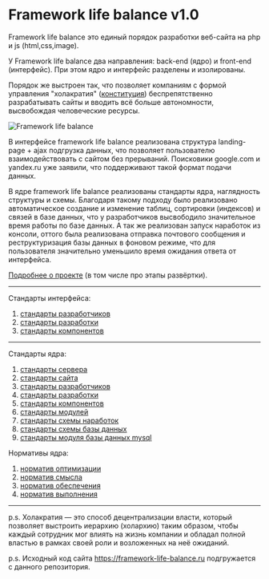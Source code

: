 # Framework life balance v1.0

Framework life balance это единый порядок разработки веб-сайта на php и js (html,css,image). 

У Framework life balance два направления: back-end (ядро) и front-end (интерфейс). При этом ядро и интерфейс разделены и изолированы. 

Порядок же выстроен так, что позволяет компаниям с формой управления "холакратия" (<u><noindex><a href="https://github.com/holacracyone/Holacracy-Constitution-4.1-RUSSIAN/blob/master/Holacracy-Constitution-RU.md" target="_blank" rel="nofollow">конституция</a></noindex></u>) беспрепятственно разрабатывать сайты и вводить всё больше автономности, высвобождая человеческие ресурсы.

![Framework life balance](https://framework-life-balance.ru/компоненты-интерфейса/2_представление/картинки/slider/slide1_bg.jpg)

В интерфейсе framework life balance реализована структура landing-page + ajax подгрузка данных, что позволяет пользователю взаимодействовать с сайтом без прерываний. Поисковики google.com и yandex.ru уже заявили, что поддерживают такой формат подачи данных.

В ядре framework life balance реализованы стандарты ядра, наглядность структуры и схемы. Благодаря такому подходу было реализовано автоматическое создание и изменение таблиц, сортировки (индексов) и связей в базе данных, что у разработчиков высвободило значительное время работы по базе данных. А так же реализован запуск наработок из консоли, оттого была реализована отправка почтового сообщения и реструктуризация базы данных в фоновом режиме, что для пользователя значительно уменьшило время ожидания ответа от интерфейса.

<a target="_blank" href="https://framework-life-balance.ru/#about">Подробнее о проекте</a> (в том числе про этапы развёртки).

<hr>

Стандарты интерфейса:
1. <a target="_blank" href="/компоненты-интерфейса/1_решения/стандарты/1_стандарт_разработчиков.md">стандарты разработчиков</a>
2. <a target="_blank" href="/компоненты-интерфейса/1_решения/стандарты/2_стандарт_разработки.md">стандарты разработки</a>
3. <a target="_blank" href="/компоненты-интерфейса/1_решения/стандарты/3_стандарт_компонентов.md">стандарты компонентов</a>

<hr>

Стандарты ядра:
1. <a target="_blank" href="/компоненты-ядра/1_решения/стандарты/1_стандарт_сервера.md">стандарты сервера</a>
2. <a target="_blank" href="/компоненты-ядра/1_решения/стандарты/2_стандарт_сайта.md">стандарты сайта</a>
3. <a target="_blank" href="/компоненты-ядра/1_решения/стандарты/3_стандарт_разработчиков.md">стандарты разработчиков</a>
4. <a target="_blank" href="/компоненты-ядра/1_решения/стандарты/4_стандарт_разработки.md">стандарты разработки</a>
5. <a target="_blank" href="/компоненты-ядра/1_решения/стандарты/5_стандарт_компонентов.md">стандарты компонентов</a>
6. <a target="_blank" href="/компоненты-ядра/1_решения/стандарты/6_стандарт_модулей.md">стандарты модулей</a>
7. <a target="_blank" href="/компоненты-ядра/1_решения/стандарты/7_стандарт_схемы_наработок.md">стандарты схемы наработок</a>
8. <a target="_blank" href="/компоненты-ядра/1_решения/стандарты/8_стандарт_схемы_базы_данных.md">стандарты схемы базы данных</a>
9. <a target="_blank" href="/компоненты-ядра/1_решения/стандарты/9_стандарт_модуля_базы_данных_mysql.md">стандарты модуля базы данных mysql</a>

Нормативы ядра:
1. <a target="_blank" href="/компоненты-ядра/1_решения/нормативы/1_норматив_оптимизации.md">норматив оптимизации</a>
2. <a target="_blank" href="/компоненты-ядра/1_решения/нормативы/2_норматив_смысла.md">норматив смысла</a>
3. <a target="_blank" href="/компоненты-ядра/1_решения/нормативы/3_норматив_обеспечения.md">норматив обеспечения</a>
4. <a target="_blank" href="/компоненты-ядра/1_решения/нормативы/4_норматив_выполнения.md">норматив выполнения</a>

<hr>

p.s. Холакратия — это способ децентрализации власти, который позволяет выстроить иерархию (холархию) таким образом, чтобы каждый сотрудник мог влиять на жизнь компании и обладал полной властью в рамках своей роли и возложенных на неё ожиданий.

p.s. Исходный код сайта https://framework-life-balance.ru подгружается с данного репозитория.